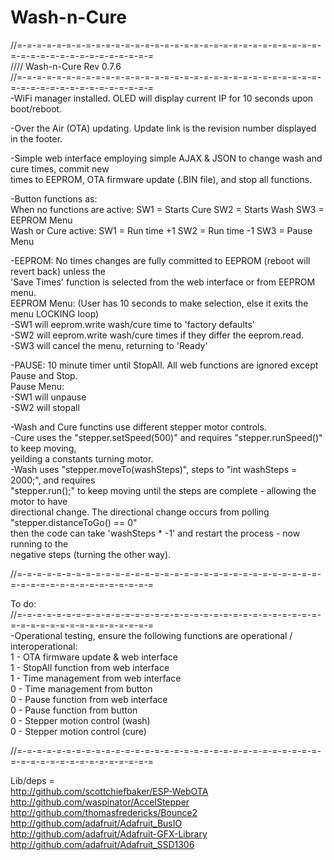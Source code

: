 # Wash-n-Cure
//=-=-=-=-=-=-=-=-=-=-=-=-=-=-=-=-=-=-=-=-=-=-=-=-=-=-=-=-=-=-=-=-=-=-=-=-=-=-=-=-=-=-=-=-=-=  
//// Wash-n-Cure Rev 0.7.6    
//=-=-=-=-=-=-=-=-=-=-=-=-=-=-=-=-=-=-=-=-=-=-=-=-=-=-=-=-=-=-=-=-=-=-=-=-=-=-=-=-=-=-=-=-=-=  
-WiFi manager installed. OLED will display current IP for 10 seconds upon boot/reboot.  
  
-Over the Air (OTA) updating. Update link is the revision number displayed in the footer.  
  
-Simple web interface employing simple AJAX & JSON to change wash and cure times, commit new  
times to EEPROM, OTA firmware update (.BIN file), and stop all functions.  
  
-Button functions as:  
When no functions are active: SW1 = Starts Cure      SW2 = Starts Wash     SW3 = EEPROM Menu  
Wash or Cure active:          SW1 = Run time +1      SW2 = Run time -1     SW3 = Pause Menu  
  
-EEPROM: No times changes are fully committed to EEPROM (reboot will revert back) unless the  
'Save Times' function is selected from the web interface or from EEPROM menu.  
EEPROM Menu: (User has 10 seconds to make selection, else it exits the menu LOCKING loop)  
-SW1 will eeprom.write wash/cure time to 'factory defaults'  
-SW2 will eeprom.write wash/cure times if they differ the eeprom.read.  
-SW3 will cancel the menu, returning to 'Ready'  
  
-PAUSE: 10 minute timer until StopAll. All web functions are ignored except Pause and Stop.  
        Pause Menu:  
        -SW1 will unpause  
        -SW2 will stopall  
  
-Wash and Cure functins use different stepper motor controls.  
-Cure uses the "stepper.setSpeed(500)" and requires "stepper.runSpeed()" to keep moving,  
yeilding a constants turning motor.  
-Wash uses "stepper.moveTo(washSteps)", steps to "int washSteps = 2000;", and requires  
"stepper.run();" to keep moving until the steps are complete - allowing the motor to have  
directional change. The directional change occurs from polling "stepper.distanceToGo() == 0"  
then the code can take 'washSteps * -1' and restart the process - now running to the  
negative steps (turning the other way).  
  
//=-=-=-=-=-=-=-=-=-=-=-=-=-=-=-=-=-=-=-=-=-=-=-=-=-=-=-=-=-=-=-=-=-=-=-=-=-=-=-=-=-=-=-=-=-=  
  
  
To do:  
//=-=-=-=-=-=-=-=-=-=-=-=-=-=-=-=-=-=-=-=-=-=-=-=-=-=-=-=-=-=-=-=-=-=-=-=-=-=-=-=-=-=-=-=-=-=  
-Operational testing, ensure the following functions are operational / interoperational:  
    1 - OTA firmware update & web interface  
    1 - StopAll function from web interface  
    1 - Time management from web interface  
    0 - Time management from button  
    0 - Pause function from web interface  
    0 - Pause function from button  
    0 - Stepper motion control (wash)  
    0 - Stepper motion control (cure)  
  
//=-=-=-=-=-=-=-=-=-=-=-=-=-=-=-=-=-=-=-=-=-=-=-=-=-=-=-=-=-=-=-=-=-=-=-=-=-=-=-=-=-=-=-=-=-=  
  
Lib/deps =  
        http://github.com/scottchiefbaker/ESP-WebOTA  
        http://github.com/waspinator/AccelStepper  
        http://github.com/thomasfredericks/Bounce2  
        http://github.com/adafruit/Adafruit_BusIO  
        http://github.com/adafruit/Adafruit-GFX-Library  
        http://github.com/adafruit/Adafruit_SSD1306  
